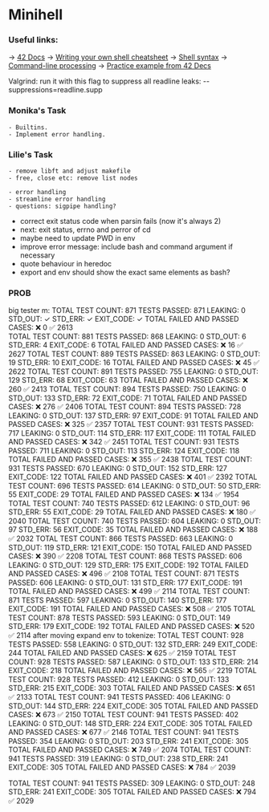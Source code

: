 # Minihell

### Useful links:
-> <a href="https://harm-smits.github.io/42docs/projects/minishell" target="_blank">42 Docs</a>
-> <a href="https://www.cs.purdue.edu/homes/grr/SystemsProgrammingBook/Book/Chapter5-WritingYourOwnShell.pdf" targrt="_blank">Writing your own shell cheatsheet</a>
-> <a href="https://pubs.opengroup.org/onlinepubs/009695399/utilities/xcu_chap02.html" target="_blank">Shell syntax</a>
-> <a href="https://www.linux.org/threads/bash-03-–-command-line-processing.38676/" target="_blank">Command-line processing</a>
-> <a href="https://github.com/Swoorup/mysh" target="_blank">Practice example from 42 Decs</a>

Valgrind: run it with this flag to suppress all readline leaks: --suppressions=readline.supp

### Monika's Task
    - Builtins.
    - Implement error handling.

### Lilie's Task
    - remove libft and adjust makefile
    - free, close etc: remove list nodes

    - error handling
    - streamline error handling
    - questions: sigpipe handling?

- correct exit status code when parsin fails (now it's always 2)
- next: exit status, errno and perror of cd
- maybe need to update PWD in env
- improve error message: include bash and command argument if necessary
- quote behaviour in heredoc
- export and env should show the exact same elements as bash?

### PROB



big tester m:
TOTAL TEST COUNT: 871  TESTS PASSED: 871  LEAKING: 0
                     STD_OUT: ✓   STD_ERR: ✓   EXIT_CODE: ✓
                         TOTAL FAILED AND PASSED CASES:
                                     ❌ 0
                                     ✅ 2613   
TOTAL TEST COUNT: 881  TESTS PASSED: 868  LEAKING: 0
                     STD_OUT: 6  STD_ERR: 4  EXIT_CODE: 6
                         TOTAL FAILED AND PASSED CASES:
                                     ❌ 16
                                     ✅ 2627
 TOTAL TEST COUNT: 889  TESTS PASSED: 863  LEAKING: 0
                     STD_OUT: 19  STD_ERR: 10  EXIT_CODE: 16
                         TOTAL FAILED AND PASSED CASES:
                                     ❌ 45
                                     ✅ 2622
TOTAL TEST COUNT: 891  TESTS PASSED: 755  LEAKING: 0
                     STD_OUT: 129  STD_ERR: 68  EXIT_CODE: 63
                         TOTAL FAILED AND PASSED CASES:
                                     ❌ 260
                                     ✅ 2413
 TOTAL TEST COUNT: 894  TESTS PASSED: 750  LEAKING: 0
                     STD_OUT: 133  STD_ERR: 72  EXIT_CODE: 71
                         TOTAL FAILED AND PASSED CASES:
                                     ❌ 276
                                     ✅ 2406
 TOTAL TEST COUNT: 894  TESTS PASSED: 728  LEAKING: 0
                     STD_OUT: 137  STD_ERR: 97  EXIT_CODE: 91
                         TOTAL FAILED AND PASSED CASES:
                                     ❌ 325
                                     ✅ 2357
TOTAL TEST COUNT: 931  TESTS PASSED: 717  LEAKING: 0
                     STD_OUT: 114  STD_ERR: 117  EXIT_CODE: 111
                         TOTAL FAILED AND PASSED CASES:
                                     ❌ 342
                                     ✅ 2451
 TOTAL TEST COUNT: 931  TESTS PASSED: 711  LEAKING: 0
                     STD_OUT: 113  STD_ERR: 124  EXIT_CODE: 118
                         TOTAL FAILED AND PASSED CASES:
                                     ❌ 355
                                     ✅ 2438
TOTAL TEST COUNT: 931  TESTS PASSED: 670  LEAKING: 0
                     STD_OUT: 152  STD_ERR: 127  EXIT_CODE: 122
                         TOTAL FAILED AND PASSED CASES:
                                     ❌ 401
                                     ✅ 2392
 TOTAL TEST COUNT: 696  TESTS PASSED: 614  LEAKING: 0
                     STD_OUT: 50  STD_ERR: 55  EXIT_CODE: 29
                         TOTAL FAILED AND PASSED CASES:
                                     ❌ 134
                                     ✅ 1954
TOTAL TEST COUNT: 740  TESTS PASSED: 612  LEAKING: 0
                     STD_OUT: 96  STD_ERR: 55  EXIT_CODE: 29
                         TOTAL FAILED AND PASSED CASES:
                                     ❌ 180
                                     ✅ 2040
 TOTAL TEST COUNT: 740  TESTS PASSED: 604  LEAKING: 0
                     STD_OUT: 97  STD_ERR: 56  EXIT_CODE: 35
                         TOTAL FAILED AND PASSED CASES:
                                     ❌ 188
                                     ✅ 2032
TOTAL TEST COUNT: 866  TESTS PASSED: 663  LEAKING: 0
                     STD_OUT: 119  STD_ERR: 121  EXIT_CODE: 150
                         TOTAL FAILED AND PASSED CASES:
                                     ❌ 390
                                     ✅ 2208
 TOTAL TEST COUNT: 868  TESTS PASSED: 606  LEAKING: 0
                     STD_OUT: 129  STD_ERR: 175  EXIT_CODE: 192
                         TOTAL FAILED AND PASSED CASES:
                                     ❌ 496
                                     ✅ 2108
TOTAL TEST COUNT: 871  TESTS PASSED: 606  LEAKING: 0
                     STD_OUT: 131  STD_ERR: 177  EXIT_CODE: 191
                         TOTAL FAILED AND PASSED CASES:
                                     ❌ 499
                                     ✅ 2114
TOTAL TEST COUNT: 871  TESTS PASSED: 597  LEAKING: 0
                     STD_OUT: 140  STD_ERR: 177  EXIT_CODE: 191
                         TOTAL FAILED AND PASSED CASES:
                                     ❌ 508
                                     ✅ 2105
TOTAL TEST COUNT: 878  TESTS PASSED: 593  LEAKING: 0
                     STD_OUT: 149  STD_ERR: 179  EXIT_CODE: 192
                         TOTAL FAILED AND PASSED CASES:
                                     ❌ 520
                                     ✅ 2114
after moving expand env to tokenize:
 TOTAL TEST COUNT: 928  TESTS PASSED: 558  LEAKING: 0
                     STD_OUT: 132  STD_ERR: 249  EXIT_CODE: 244
                         TOTAL FAILED AND PASSED CASES:
                                     ❌ 625
                                     ✅ 2159
TOTAL TEST COUNT: 928  TESTS PASSED: 587  LEAKING: 0
                     STD_OUT: 133  STD_ERR: 214  EXIT_CODE: 218
                         TOTAL FAILED AND PASSED CASES:
                                     ❌ 565
                                     ✅ 2219
TOTAL TEST COUNT: 928  TESTS PASSED: 412  LEAKING: 0
                     STD_OUT: 133  STD_ERR: 215  EXIT_CODE: 303
                         TOTAL FAILED AND PASSED CASES:
                                     ❌ 651
                                     ✅ 2133
TOTAL TEST COUNT: 941  TESTS PASSED: 406  LEAKING: 0
                     STD_OUT: 144  STD_ERR: 224  EXIT_CODE: 305
                         TOTAL FAILED AND PASSED CASES:
                                     ❌ 673
                                     ✅ 2150
TOTAL TEST COUNT: 941  TESTS PASSED: 402  LEAKING: 0
                     STD_OUT: 148  STD_ERR: 224  EXIT_CODE: 305
                         TOTAL FAILED AND PASSED CASES:
                                     ❌ 677
                                     ✅ 2146
TOTAL TEST COUNT: 941  TESTS PASSED: 354  LEAKING: 0
                     STD_OUT: 203  STD_ERR: 241  EXIT_CODE: 305
                         TOTAL FAILED AND PASSED CASES:
                                     ❌ 749
                                     ✅ 2074
TOTAL TEST COUNT: 941  TESTS PASSED: 319  LEAKING: 0
                     STD_OUT: 238  STD_ERR: 241  EXIT_CODE: 305
                         TOTAL FAILED AND PASSED CASES:
                                     ❌ 784
                                     ✅ 2039

TOTAL TEST COUNT: 941  TESTS PASSED: 309  LEAKING: 0
                     STD_OUT: 248  STD_ERR: 241  EXIT_CODE: 305
                         TOTAL FAILED AND PASSED CASES:
                                     ❌ 794
                                     ✅ 2029


